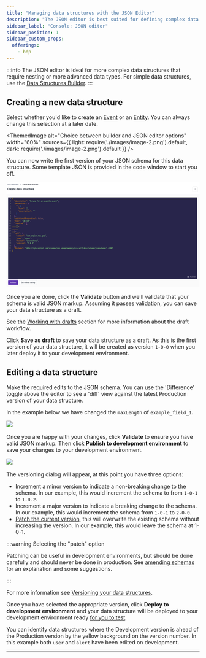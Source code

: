 ```yaml
---
title: "Managing data structures with the JSON Editor"
description: "The JSON editor is best suited for defining complex data structures that require heavy nesting and advanced data types."
sidebar_label: "Console: JSON editor"
sidebar_position: 1
sidebar_custom_props:
  offerings:
    - bdp
---
```


:::info
The JSON editor is ideal for more complex data structures that require nesting or more advanced data types. For simple data structures, use the [Data Structures Builder](/docs/data-product-studio/data-structures/manage/builder/index.md).
:::

## Creating a new data structure

Select whether you'd like to create an [Event](/docs/fundamentals/events/index.md) or an [Entity](/docs/fundamentals/entities/index.md). You can always change this selection at a later date.

<ThemedImage
  alt="Choice between builder and JSON editor options"
  width="60%"
  sources={{
    light: require('./images/image-2.png').default,
    dark: require('./images/image-2.png').default
  }}
/>

You can now write the first version of your JSON schema for this data structure. Some template JSON is provided in the code window to start you off.

![](images/json-template.png)

Once you are done, click the **Validate** button and we'll validate that your schema is valid JSON markup. Assuming it passes validation, you can save your data structure as a draft.

See the [Working with drafts](/docs/data-product-studio/data-structures/manage/index.md#working-with-drafts) section for more information about the draft workflow.

Click **Save as draft** to save your data structure as a draft. As this is the first version of your data structure, it will be created as version `1-0-0` when you later deploy it to your development environment.

## Editing a data structure

Make the required edits to the JSON schema. You can use the 'Difference' toggle above the editor to see a 'diff' view against the latest Production version of your data structure.

In the example below we have changed the `maxLength` of `example_field_1`.

![](images/image-5.png)

Once you are happy with your changes, click **Validate** to ensure you have valid JSON markup. Then click **Publish to development environment** to save your changes to your development environment.

![](images/image-7.png)

The versioning dialog will appear, at this point you have three options:

- Increment a minor version to indicate a non-breaking change to the schema. In our example, this would increment the schema to from `1-0-1` to `1-0-2`.
- Increment a major version to indicate a breaking change to the schema. In our example, this would increment the schema from `1-0-1` to `2-0-0`.
- [Patch the current version](/docs/data-product-studio/data-structures/version-amend/amending/index.md#patching-the-schema), this will overwrite the existing schema without increasing the version. In our example, this would leave the schema at 1-0-1.

:::warning Selecting the "patch" option

Patching can be useful in development environments, but should be done carefully and should never be done in production. See [amending schemas](/docs/data-product-studio/data-structures/version-amend/amending/index.md) for an explanation and some suggestions.

:::

For more information see [Versioning your data structures](/docs/data-product-studio/data-structures/version-amend/index.md).

Once you have selected the appropriate version, click **Deploy to development environment** and your data structure will be deployed to your development environment ready [for you to test](/docs/data-product-studio/data-quality/index.md).

You can identify data structures where the Development version is ahead of the Production version by the yellow background on the version number. In this example both `user` and `alert` have been edited on development.

***
